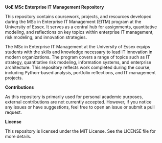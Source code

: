 **UoE MSc Enterprise IT Management Repository**

This repository contains coursework, projects, and resources developed during the MSc in Enterprise IT Management (EITM) program at the University of Essex. It serves as a central hub for assignments, quantitative modeling, and reflections on key topics within enterprise IT management, risk modeling, and innovation strategies.

The MSc in Enterprise IT Management at the University of Essex equips students with the skills and knowledge necessary to lead IT innovation in modern organizations. The program covers a range of topics such as IT strategy, quantitative risk modeling, information systems, and enterprise architecture. This repository reflects work completed during the course, including Python-based analysis, portfolio reflections, and IT management projects.


**Contributions**

As this repository is primarily used for personal academic purposes, external contributions are not currently accepted. However, if you notice any issues or have suggestions, feel free to open an issue or submit a pull request.

**License**

This repository is licensed under the MIT License. See the LICENSE file for more details.

